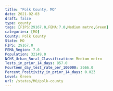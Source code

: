 ```yaml
---
title: "Polk County, MO"
date: 2021-02-03
draft: false
type: county
tags: [FIPS:29167.0,FEMA:7.0,Medium metro,Green]
categories: [MO]
County: Polk County
State: MO
FIPS: 29167.0
FEMA_Region: 7.0
Population: 32149.0
NCHS_Urban_Rural_Classification: Medium metro
Tests_in_prior_14_days: 857.0
Fourteen_day_test_rate_per_100000: 2666.0
Percent_Positivity_in_prior_14_days: 0.023
Level: Green
url: /states/MO/polk-county
---
```



